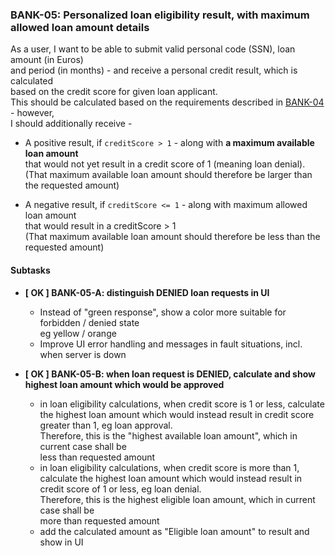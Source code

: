 ### BANK-05: Personalized loan eligibility result, with maximum allowed loan amount details

As a user, I want to be able to submit valid personal code (SSN), loan amount (in Euros)  
and period (in months) - and receive a personal credit result, which is calculated  
based on the credit score for given loan applicant.  
This should be calculated based on the requirements described in [BANK-04](__DONE______BANK-04.md) - however,  
I should additionally receive -


* A positive result, if `creditScore > 1` - along with **a maximum available loan amount**  
  that would not yet result in a credit score of 1 (meaning loan denial).  
  (That maximum available loan amount should therefore be larger than the requested amount)


* A negative result, if `creditScore <= 1` - along with maximum allowed loan amount  
  that would result in a creditScore > 1  
  (That maximum available loan amount should therefore be less than the requested amount)


#### Subtasks

* **\[ OK ] BANK-05-A: distinguish DENIED loan requests in UI**
    * Instead of "green response", show a color more suitable for forbidden / denied state  
      eg yellow / orange
    * Improve UI error handling and messages in fault situations, incl. when server is down
  
* **\[ OK ] BANK-05-B: when loan request is DENIED, calculate and show highest loan amount which would be approved**
    * in loan eligibility calculations, when credit score is 1 or less, calculate the highest loan amount
      which would instead result in credit score greater than 1, eg loan approval.  
      Therefore, this is the "highest available loan amount", which in current case shall be  
      less than requested amount
   * in loan eligibility calculations, when credit score is more than 1, calculate the highest loan amount
      which would instead result in credit score of 1 or less, eg loan denial.  
      Therefore, this is the highest eligible loan amount, which in current case shall be  
      more than requested amount
    * add the calculated amount as "Eligible loan amount" to result and show in UI
